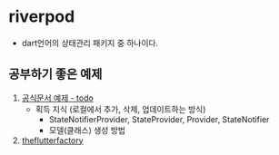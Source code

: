 # riverpod

- dart언어의 상태관리 패키지 중 하나이다.

## 공부하기 좋은 예제

1. [공식문서 예제 - todo](https://github.com/rrousselGit/riverpod/blob/master/examples/todos/lib/main.dart)
   - 획득 지식 (로컬에서 추가, 삭제, 업데이트하는 방식)
     - StateNotifierProvider, StateProvider, Provider, StateNotifier
     - 모델(클래스) 생성 방법
2. [theflutterfactory](https://github.com/theflutterfactory/Flutter-Tutorials/tree/riverpod_finished_1)
